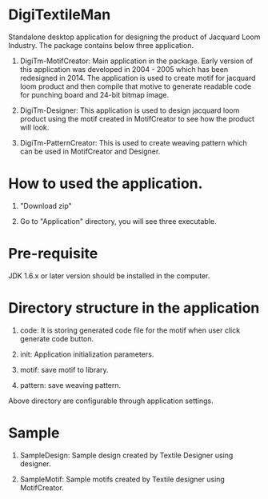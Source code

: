 # DigiTextileMan
Standalone desktop application for designing the product of Jacquard Loom Industry. The package contains below three application.

1. DigiTm-MotifCreator: Main application in the package. Early version of this application was developed in 2004 - 2005 which has been redesigned in 2014. The application is used to create motif for jacquard loom product and then compile that motive to generate readable code for punching board and 24-bit bitmap image.

2. DigiTm-Designer: This application is used to design jacquard loom product using the motif created in MotifCreator to see how the product will look.

3. DigiTm-PatternCreator: This is used to create weaving pattern which can be used in MotifCreator and Designer.

# How to used the application.

1. "Download zip"

2. Go to "Application" directory, you will see three executable.

# Pre-requisite
JDK 1.6.x or later version should be installed in the computer.
  
# Directory structure in the application

1. code: It is storing generated code file for the motif when user click generate code button.

2. init: Application initialization parameters.

3. motif: save motif to library.

4. pattern: save weaving pattern.

Above directory are configurable through application settings.

# Sample 
1. SampleDesign: Sample design created by Textile Designer using designer.

2. SampleMotif: Sample motifs created by Textile designer using MotifCreator.


